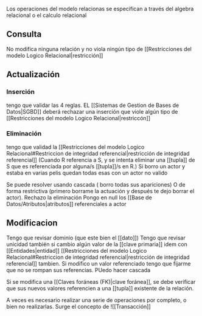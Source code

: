 
Los operaciones del modelo relacionas se especifican a través del algebra relacional o el calculo relacional

## Consulta 
No modifica ninguna relación y no viola ningún tipo de [[Restricciones del modelo Logico Relacional|restricción]]
## Actualización

### Inserción
tengo que validar las 4 reglas. EL [[Sistemas de Gestion de Bases de Datos|SGBD]] deberá rechazar una inserción que viole algún tipo de [[Restricciones del modelo Logico Relacional|restriccón]]
### Eliminación
tengo que validad la [[Restricciones del modelo Logico Relacional#Restriccion de integridad referencial|restricción de integridad referencial]]
(Cuando R referencia a S, y se intenta eliminar una [[tupla]] de S que es referenciada por alguna/s [[tupla]]/s en R.)
Si borro un actor y estaba en varias pelis quedan todas esas con un actor no valido 

Se puede resolver usando cascada ( borro todas sus apariciones)
O de forma restrictiva (primero borrame la actuación y después te dejo borrar el actor). Rechazo la eliminación
Pongo en null los [[Base de Datos/Atributos|atributos]] referenciales a actor


## Modificacion 
Tengo que revisar dominio (que este bien el [[dato]])
Tengo que revisar unicidad también si cambio algún valor de la [[clave primaria]]
idem con [[Entidades|entidad]]
[[Restricciones del modelo Logico Relacional#Restriccion de integridad referencial|restricción de integridad referencial]] tambien. Si modifico un valor referenciado tengo que fijarme que no se rompan sus referencias. PUedo hacer cascada

Si se modifica una [[Claves foráneas (FK)|clave foránea]], se debe verificar que sus nuevos valores referencien a una [[tupla]] existente de la relación.


A veces es necesario realizar una serie de operaciones por completo, o bien no realizarlas. Surge el concepto de ![[Transacción]]

